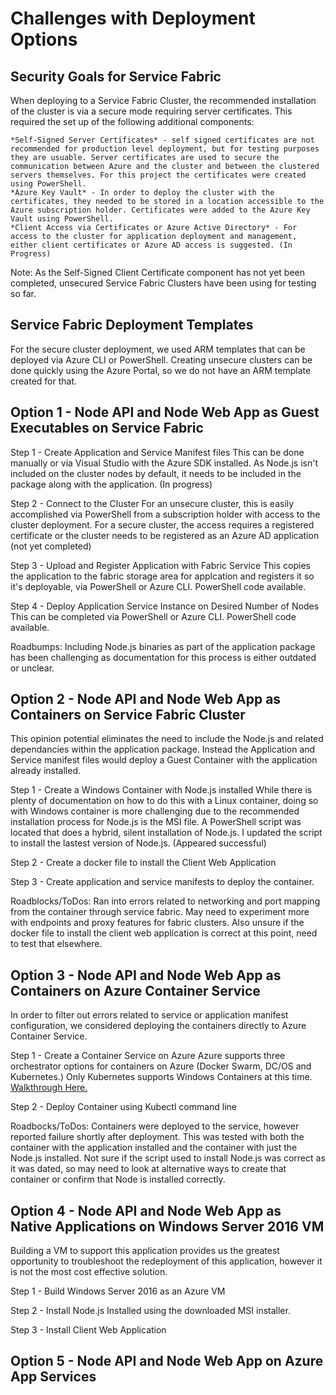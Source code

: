 # Challenges with Deployment Options #

## Security Goals for Service Fabric ##
When deploying to a Service Fabric Cluster, the recommended installation of the cluster is via a secure mode requiring server certificates. This required the set up of the following additional components:

    *Self-Signed Server Certificates* - self signed certificates are not recommended for production level deployment, but for testing purposes they are usuable. Server certificates are used to secure the communication between Azure and the cluster and between the clustered servers themselves. For this project the certificates were created using PowerShell.
    *Azure Key Vault* - In order to deploy the cluster with the certificates, they needed to be stored in a location accessible to the Azure subscription holder. Certificates were added to the Azure Key Vault using PowerShell.
    *Client Access via Certificates or Azure Active Directory* - For access to the cluster for application deployment and management, either client certificates or Azure AD access is suggested. (In Progress)

Note: As the Self-Signed Client Certificate component has not yet been completed, unsecured Service Fabric Clusters have been using for testing so far. 

## Service Fabric Deployment Templates ##
For the secure cluster deployment, we used ARM templates that can be deployed via Azure CLI or PowerShell. Creating unsecure clusters can be done quickly using the Azure Portal, so we do not have an ARM template created for that. 

## Option 1 - Node API and Node Web App as Guest Executables on Service Fabric ##

Step 1 - Create Application and Service Manifest files
    This can be done manually or via Visual Studio with the Azure SDK installed. As Node.js isn't included on the cluster nodes by default, it needs to be included in the package along with the application. (In progress)

Step 2 - Connect to the Cluster
    For an unsecure cluster, this is easily accomplished via PowerShell from a subscription holder with access to the cluster deployment. 
    For a secure cluster, the access requires a registered certificate or the cluster needs to be registered as an Azure AD application (not yet completed)

Step 3 - Upload and Register Application with Fabric Service
    This copies the application to the fabric storage area for applcation and registers it so it's deployable, via PowerShell or Azure CLI. PowerShell code available.

Step 4 - Deploy Application Service Instance on Desired Number of Nodes
    This can be completed via PowerShell or Azure CLI.  PowerShell code available.

Roadbumps: Including Node.js binaries as part of the application package has been challenging as documentation for this process is either outdated or unclear.  

## Option 2 - Node API and Node Web App as Containers on Service Fabric Cluster ##
This opinion potential eliminates the need to include the Node.js and related dependancies within the application package. Instead the Application and Service manifest files would deploy a Guest Container with the application already installed.

Step 1 - Create a Windows Container with Node.js installed
    While there is plenty of documentation on how to do this with a Linux container, doing so with Windows container is more challenging due to the recommended installation process for Node.js is the MSI file. A PowerShell script was located that does a hybrid, silent installation of Node.js.  I updated the script to install the lastest version of Node.js. (Appeared successful)

Step 2 - Create a docker file to install the Client Web Application 

Step 3 - Create application and service manifests to deploy the container. 

Roadblocks/ToDos: Ran into errors related to networking and port mapping from the container through service fabric. May need to experiment more with endpoints and proxy features for fabric clusters. Also unsure if the docker file to install the client web application is correct at this point, need to test that elsewhere. 

## Option 3 - Node API and Node Web App as Containers on Azure Container Service ##
In order to filter out errors related to service or application manifest configuration, we considered deploying the containers directly to Azure Container Service.

Step 1 - Create a Container Service on Azure
    Azure supports three orchestrator options for containers on Azure (Docker Swarm, DC/OS and Kubernetes.) Only Kubernetes supports Windows Containers at this time. [Walkthrough Here.](https://docs.microsoft.com/en-us/azure/container-service/container-service-kubernetes-windows-walkthrough)

Step 2 - Deploy Container using Kubectl command line

Roadbocks/ToDos: Containers were deployed to the service, however reported failure shortly after deployment. This was tested with both the container with the application installed and the container with just the Node.js installed.  Not sure if the script used to install Node.js was correct as it was dated, so may need to look at alternative ways to create that container or confirm that Node is installed correctly.

## Option 4 - Node API and Node Web App as Native Applications on Windows Server 2016 VM ##
Building a VM to support this application provides us the greatest opportunity to troubleshoot the redeployment of this application, however it is not the most cost effective solution. 

Step 1 - Build Windows Server 2016 as an Azure VM

Step 2 - Install Node.js
    Installed using the downloaded MSI installer.

Step 3 - Install Client Web Application


## Option 5 - Node API and Node Web App on Azure App Services



    

